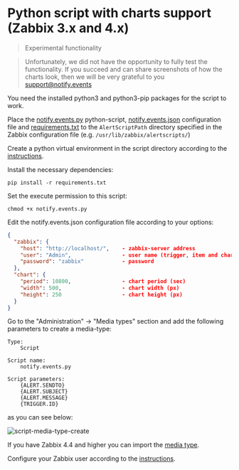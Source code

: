 # Python script with charts support (Zabbix 3.x and 4.x)

> Experimental functionality

> Unfortunately, we did not have the opportunity to fully test the functionality. If you succeed and can share
> screenshots of how the charts look, then we will be very grateful to you support@notify.events

You need the installed python3 and python3-pip packages for the script to work.

Place the [notify.events.py](../../chart/notify.events.py) python-script,
[notify.events.json](../../chart/notify.events.json) configuration file and
[requirements.txt](../../chart/requirements.txt) to the `AlertScriptPath` directory specified
in the Zabbix configuration file (e.g. `/usr/lib/zabbix/alertscripts/`)

Create a python virtual environment in the script directory according to the [instructions](https://docs.python.org/3/library/venv.html).

Install the necessary dependencies:
```shell script
pip install -r requirements.txt
```

Set the execute permission to this script:
```shell script
chmod +x notify.events.py
```

Edit the notify.events.json configuration file according to your options:
```json
{
  "zabbix": {
    "host": "http://localhost/",    - zabbix-server address
    "user": "Admin",                - user name (trigger, item and chart permissions are required) 
    "password": "zabbix"            - password
  },
  "chart": {
    "period": 10800,                - chart period (sec)
    "width": 500,                   - chart width (px)
    "height": 250                   - chart height (px)
  }
}
```

Go to the "Administration" -> "Media types" section and add the following parameters to create a media-type:

```text
Type:
    Script

Script name:
    notify.events.py

Script parameters:
    {ALERT.SENDTO}
    {ALERT.SUBJECT}
    {ALERT.MESSAGE}
    {TRIGGER.ID}
```

as you can see below:

![script-media-type-create](../../images/chart/media-type-create.png)

If you have Zabbix 4.4 and higher you can import the [media type](../../chart/media-type.xml).

Configure your Zabbix user according to the [instructions](user.md).
